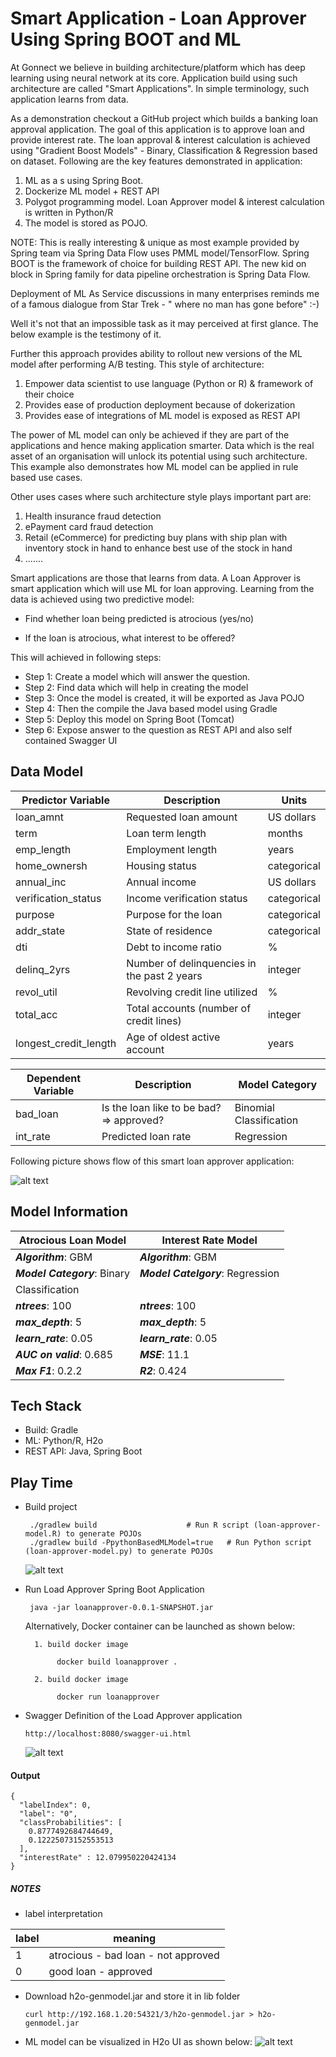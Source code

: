 # Smart Application - Loan Approver Using Spring BOOT and ML


At Gonnect we believe in building architecture/platform which has deep learning using neural network at its core. Application build using such architecture are called "Smart Applications". In simple terminology, such application learns from data. 

As a demonstration checkout a GitHub project which builds a banking loan approval application. The goal of this application is to approve loan and provide interest rate. The loan approval & interest calculation is achieved using "Gradient Boost Models" - Binary, Classification & Regression based on dataset. Following are the key features demonstrated in application:

1. ML as a s using Spring Boot. 
2. Dockerize ML model + REST API
3. Polygot programming model. Loan Approver model & interest calculation is written in Python/R
4. The model is stored as POJO. 

NOTE: This is really interesting & unique as most example provided by Spring team via Spring Data Flow uses PMML model/TensorFlow. Spring BOOT is the framework of choice for building REST API. The new kid on block in Spring family for data pipeline orchestration is Spring Data Flow.

Deployment of ML As Service discussions in many enterprises reminds me of a famous dialogue from Star Trek - " where no man has gone before" :-)

 Well it's not that an impossible task as it may perceived at first glance. The below example is the testimony of it.

Further this approach provides ability to rollout new versions of the ML model after performing A/B testing.  This style of architecture:

1. Empower data scientist to use language (Python or R) & framework of their choice
2. Provides ease of production deployment because of dokerization
3. Provides ease of integrations of ML model is exposed as REST API

The power of ML model can only be achieved if they are part of the applications and hence making application smarter. Data which is the real asset of an organisation will unlock its potential using such architecture. This example also demonstrates how ML model can be applied in rule based use cases.

Other uses cases where such architecture style plays important part are:
1. Health insurance fraud detection
2. ePayment card fraud detection
3. Retail (eCommerce) for predicting buy plans with ship plan with inventory stock in hand to enhance best use of the stock in hand
4. .......


Smart applications are those that learns from data. A Loan Approver is smart application which will use ML for loan approving. Learning from the data is achieved using two predictive model:

- Find whether loan being predicted is atrocious  (yes/no)

- If the loan is atrocious, what interest to be offered?

This will achieved in following steps:

- Step 1: Create a model which will answer the question.
- Step 2: Find data which will help in creating the model
- Step 3: Once the model is created, it will be exported as Java POJO
- Step 4: Then the compile the Java based model using Gradle
- Step 5: Deploy this model on Spring Boot (Tomcat)
- Step 6: Expose answer to the question as REST API and also self contained Swagger UI

## Data Model

| Predictor Variable               | Description                                 | Units        |
|----------------------------------|---------------------------------------------|--------------|
| loan_amnt                        | Requested loan amount                       |  US dollars  |
| term                             | Loan term length                            |  months      |
| emp_length                       | Employment length                           |  years       |
| home_ownersh                     | Housing status                              |  categorical |
| annual_inc                       | Annual income                               |  US dollars  |
| verification_status              | Income verification status                  |  categorical |
| purpose                          | Purpose for the loan                        |  categorical |
| addr_state                       | State of residence                          |  categorical |
| dti                              | Debt to income ratio                        |  %           |
| delinq_2yrs                      | Number of delinquencies in the past 2 years |  integer     |
| revol_util                       | Revolving credit line utilized              |  %           |
| total_acc                        | Total accounts (number of credit lines)     |  integer     |
| longest_credit_length            | Age of oldest active account                |  years       |

 
 Dependent Variable                | Description                                 | Model Category         |
|----------------------------------|---------------------------------------------|------------------------|
| bad_loan                         | Is the loan like to be bad? => approved?    | Binomial Classification|
| int_rate                         | Predicted loan rate                         | Regression             |



Following picture shows flow of this smart loan approver application:

![alt text](./LoanFlowPath.png)

## Model Information

| Atrocious Loan Model                         | Interest Rate Model                              |
|----------------------------------------------|--------------------------------------------------|
|**_Algorithm_**:      GBM                     |**_Algorithm_**:      GBM                         |
|**_Model Category_**: Binary                  |**_Model Catelgory_**: Regression            |
|                      Classification          |                                                  |
|**_ntrees_**: 100                             |**_ntrees_**: 100                                 | 
|**_max_depth_**: 5                            |**_max_depth_**: 5                                |
|**_learn_rate_**: 0.05                        |**_learn_rate_**: 0.05                            |
|**_AUC on valid_**: 0.685                     |**_MSE_**: 11.1                                   |
|**_Max F1_**: 0.2.2                           |**_R2_**:  0.424                                  |


## Tech Stack
- Build: Gradle
- ML: Python/R, H2o
- REST API: Java, Spring Boot

## Play Time
- Build project
    ```
     ./gradlew build                    # Run R script (loan-approver-model.R) to generate POJOs
     ./gradlew build -PpythonBasedMLModel=true   # Run Python script (loan-approver-model.py) to generate POJOs
    ```
    
    ![alt text](./loanapprovermodelgeneration.png)
    
- Run Load Approver Spring Boot Application

    ```
     java -jar loanapprover-0.0.1-SNAPSHOT.jar
    ```
    
    Alternatively, Docker container can be launched as shown below:
        
        1. build docker image 
            
             docker build loanapprover .
            
        2. build docker image 
            
             docker run loanapprover 
            

-  Swagger Definition of the Load Approver application
    ```
    http://localhost:8080/swagger-ui.html
    ```
    ![alt text](./SwaggerLoanApproverAPIs.png)
    
#### Output
```
{
  "labelIndex": 0,
  "label": "0",
  "classProbabilities": [
    0.8777492684744649,
    0.12225073152553513
  ],
  "interestRate" : 12.079950220424134
}
```
    
##### NOTES
- label interpretation

| label                         |  meaning                             |
|-------------------------------|--------------------------------------|
|1                              | atrocious - bad loan - not approved  |
|0                              | good loan - approved                 |

- Download h2o-genmodel.jar and store it in lib folder
    ```
    curl http://192.168.1.20:54321/3/h2o-genmodel.jar > h2o-genmodel.jar
    ```
- ML model can be visualized in H2o UI as shown below:
![alt text](./h2o.png)




    
 
    






